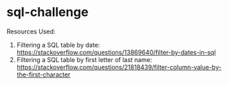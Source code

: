 # sql-challenge
Resources Used:
1. Filtering a SQL table by date: https://stackoverflow.com/questions/13869640/filter-by-dates-in-sql
2. Filtering a SQL table by first letter of last name: https://stackoverflow.com/questions/21818439/filter-column-value-by-the-first-character 
